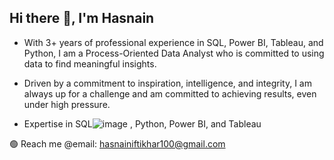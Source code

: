 ## Hi there 👋, I'm Hasnain

- With 3+ years of professional experience in SQL, Power BI, Tableau, and Python, I am a Process-Oriented Data Analyst who is committed to using data to find meaningful insights. 

- Driven by a commitment to inspiration, intelligence, and integrity, I am always up for a challenge and am committed to achieving results, even under high pressure.

- Expertise in SQL![image](https://github.com/hasnainiftikhar/hasnainiftikhar/assets/59111537/10ab9c57-94fe-4940-89f5-3eec0e4d3533)
, Python, Power BI, and Tableau

🟢 Reach me @email: hasnainiftikhar100@gmail.com
